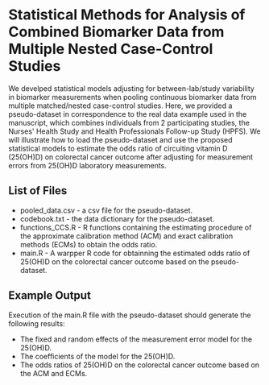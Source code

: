 # Statistical Methods for Analysis of Combined Biomarker Data from Multiple Nested Case-Control Studies

We develped statistical models adjusting for between-lab/study variability in biomarker measurements when pooling continuous biomarker data from multiple matched/nested case-control studies. Here, we provided a pseudo-dataset in correspondence to the real data example used in the manuscript, which combines individuals from 2 participating studies, the Nurses' Health Study and Health Professionals Follow-up Study (HPFS). We will illustrate how to load the pseudo-dataset and use the proposed statistical models to estimate the odds ratio of circuiting vitamin D (25(OH)D) on colorectal cancer outcome after adjusting for measurement errors from 25(OH)D laboratory measurements.

## List of Files

* pooled_data.csv - a csv file for the pseudo-dataset.
* codebook.txt - the data dictionary for the pseudo-dataset.
* functions_CCS.R - R functions containing the estimating procedure of the approximate calibration method (ACM) and exact calibration methods (ECMs) to obtain the odds ratio.
* main.R - A warpper R code for obtainning the estimated odds ratio of 25(OH)D on the colorectal cancer outcome based on the pseudo-dataset.

## Example Output

Execution of the main.R file with the pseudo-dataset should generate the following results:

* The fixed and random effects of the measurement error model for the 25(OH)D.
* The coefficients of the model for the 25(OH)D.
* The odds ratios of 25(OH)D on the colorectal cancer outcome based on the ACM and ECMs.
